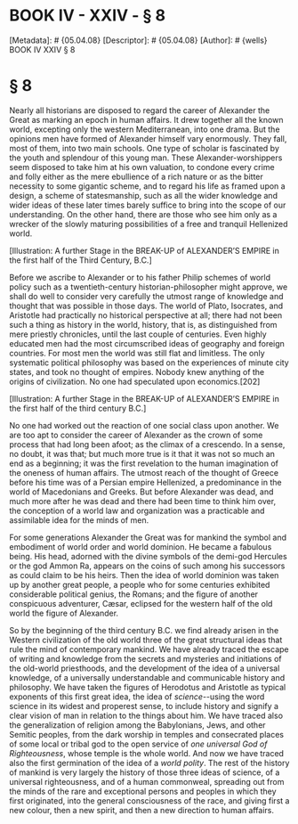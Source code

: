# BOOK IV - XXIV - § 8
[Metadata]: # {05.04.08}
[Descriptor]: # {05.04.08}
[Author]: # {wells}
BOOK IV
XXIV
§ 8
# § 8
Nearly all historians are disposed to regard the career of Alexander the Great
as marking an epoch in human affairs. It drew together all the known world,
excepting only the western Mediterranean, into one drama. But the opinions men
have formed of Alexander himself vary enormously. They fall, most of them, into
two main schools. One type of scholar is fascinated by the youth and splendour
of this young man. These Alexander-worshippers seem disposed to take him at his
own valuation, to condone every crime and folly either as the mere ebullience
of a rich nature or as the bitter necessity to some gigantic scheme, and to
regard his life as framed upon a design, a scheme of statesmanship, such as all
the wider knowledge and wider ideas of these later times barely suffice to
bring into the scope of our understanding. On the other hand, there are those
who see him only as a wrecker of the slowly maturing possibilities of a free
and tranquil Hellenized world.

[Illustration: A further Stage in the BREAK-UP of ALEXANDER’S EMPIRE in the
first half of the Third Century, B.C.]

Before we ascribe to Alexander or to his father Philip schemes of world policy
such as a twentieth-century historian-philosopher might approve, we shall do
well to consider very carefully the utmost range of knowledge and thought that
was possible in those days. The world of Plato, Isocrates, and Aristotle had
practically no historical perspective at all; there had not been such a thing
as history in the world, history, that is, as distinguished from mere priestly
chronicles, until the last couple of centuries. Even highly educated men had
the most circumscribed ideas of geography and foreign countries. For most men
the world was still flat and limitless. The only systematic political
philosophy was based on the experiences of minute city states, and took no
thought of empires. Nobody knew anything of the origins of civilization. No one
had speculated upon economics.[202]

[Illustration: A further Stage in the BREAK-UP of ALEXANDER’S EMPIRE in the
first half of the third century B.C.]

No one had worked out the reaction of one social class upon another. We are too
apt to consider the career of Alexander as the crown of some process that had
long been afoot; as the climax of a crescendo. In a sense, no doubt, it was
that; but much more true is it that it was not so much an end as a beginning;
it was the first revelation to the human imagination of the oneness of human
affairs. The utmost reach of the thought of Greece before his time was of a
Persian empire Hellenized, a predominance in the world of Macedonians and
Greeks. But before Alexander was dead, and much more after he was dead and
there had been time to think him over, the conception of a world law and
organization was a practicable and assimilable idea for the minds of men.

For some generations Alexander the Great was for mankind the symbol and
embodiment of world order and world dominion. He became a fabulous being. His
head, adorned with the divine symbols of the demi-god Hercules or the god Ammon
Ra, appears on the coins of such among his successors as could claim to be his
heirs. Then the idea of world dominion was taken up by another great people, a
people who for some centuries exhibited considerable political genius, the
Romans; and the figure of another conspicuous adventurer, Cæsar, eclipsed for
the western half of the old world the figure of Alexander.

So by the beginning of the third century B.C. we find already arisen in the
Western civilization of the old world three of the great structural ideas that
rule the mind of contemporary mankind. We have already traced the escape of
writing and knowledge from the secrets and mysteries and initiations of the
old-world priesthoods, and the development of the idea of a universal
knowledge, of a universally understandable and communicable history and
philosophy. We have taken the figures of Herodotus and Aristotle as typical
exponents of this first great idea, the idea of _science_--using the word
science in its widest and properest sense, to include history and signify a
clear vision of man in relation to the things about him. We have traced also
the generalization of religion among the Babylonians, Jews, and other Semitic
peoples, from the dark worship in temples and consecrated places of some local
or tribal god to the open service of _one universal God of Righteousness_,
whose temple is the whole world. And now we have traced also the first
germination of the idea of a _world polity_. The rest of the history of mankind
is very largely the history of those three ideas of science, of a universal
righteousness, and of a human commonweal, spreading out from the minds of the
rare and exceptional persons and peoples in which they first originated, into
the general consciousness of the race, and giving first a new colour, then a
new spirit, and then a new direction to human affairs.

